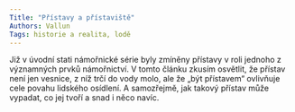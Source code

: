 ```yaml
---
Title: "Přístavy a přístaviště"
Authors: Vallun
Tags: historie a realita, lodě
---
```

Již v úvodní stati námořnické série byly
zmíněny přístavy v roli jednoho z významných
prvků námořnictví. V tomto článku
zkusím osvětlit, že přístav není jen vesnice,
z níž trčí do vody molo, ale že „být přístavem“
ovlivňuje cele povahu lidského
osídlení. A samozřejmě, jak takový přístav
může vypadat, co jej tvoří a snad i něco
navíc.
